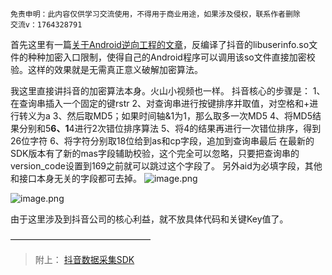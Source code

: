 ```
免责申明：此内容仅供学习交流使用，不得用于商业用途，如果涉及侵权，联系作者删除
交流v：1764328791
```


首先这里有一篇[关于Android逆向工程的文章](http://www.520monkey.com/archives/1081)，反编译了抖音的libuserinfo.so文件的种种加密入口限制，使得自己的Android程序可以调用该so文件直接加密校验。这样的效果就是无需真正意义破解加密算法。
​

我这里直接讲抖音的加密算法本身。火山小视频也一样。
抖音核心的步骤是：
1、在查询串插入一个固定的键rstr
2、对查询串进行按键排序并取值，对空格和+进行转义为a
3、然后取MD5；如果时间轴&1为1，那么取多一次MD5
4、将MD5结果分别和5******6、1******4进行2次错位排序算法
5、将4的结果再进行一次错位排序，得到26位字符
6、将字符分别取18位给到as和cp字段，追加到查询串最后
在最新的SDK版本有了新的mas字段辅助校验，这个完全可以忽略，只要把查询串的version_code设置到169之前就可以跳过这个字段了。
另外aid为必填字段，其他和接口本身无关的字段都可去掉。
![image.png](https://cdn.nlark.com/yuque/0/2021/png/97322/1627610161777-9ee50ae1-3466-4a21-96d0-c211f7f504f4.png#clientId=u2d21621e-9bbd-4&from=paste&height=320&id=uc1352243&name=image.png&originHeight=639&originWidth=700&originalType=binary&ratio=1&size=208257&status=done&style=none&taskId=ud2bae040-29c9-40e8-8fea-77316da3049&width=350)

![image.png](https://cdn.nlark.com/yuque/0/2021/png/97322/1627610176673-24abd0a3-06e5-4412-8879-8c1e87fb8643.png#clientId=u2d21621e-9bbd-4&from=paste&height=273&id=u1e81360f&name=image.png&originHeight=546&originWidth=627&originalType=binary&ratio=1&size=139304&status=done&style=none&taskId=ua2498e2a-fca4-49c2-87ff-7562556e60f&width=313.5)
​

由于这里涉及到抖音公司的核心利益，就不放具体代码和关键Key值了。
​


————————————————
> 附上：
> [抖音数据采集SDK](https://github.com/Video-Hub/douyin-sdk)



